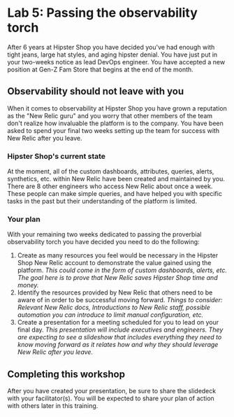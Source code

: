# Lab 5: Passing the observability torch

After 6 years at Hipster Shop you have decided you've had enough with tight jeans, large hat styles, and aging hipster denial. You have just put in your two-weeks notice as lead DevOps engineer. You have accepted a new position at Gen-Z Fam Store that begins at the end of the month.

## Observability should not leave with you
When it comes to observability at Hipster Shop you have grown a reputation as the "New Relic guru" and you worry that other members of the team don't realize how invaluable the platform is to the company. You have been asked to spend your final two weeks setting up the team for success with New Relic after you leave. 

### Hipster Shop's current state 
At the moment, all of the custom dashboards, attributes, queries, alerts, synthetics, etc. within New Relic have been created and maintained by you. There are 8 other engineers who access New Relic about once a week. These people can make simple queries, and have helped you with specific tasks in the past but their understanding of the platform is limited.

### Your plan 
With your remaining two weeks dedicated to passing the proverbial observability torch you have decided you need to do the following:

1. Create as many resources you feel would be necessary in the Hipster Shop New Relic account to demonstrate the value gained using the platform.  *This could come in the form of custom dashboards, alerts, etc. The goal here is to prove that New Relic saves Hipster Shop time and money.*
2. Identify the resources provided by New Relic that others need to be aware of in order to be successful moving forward.  *Things to consider: Relevant New Relic docs, Introductions to New Relic staff, possible automation you can introduce to limit manual configuration, etc.*
3. Create a presentation for a meeting scheduled for you to lead on your final day. *This presentation will include executives and engineers. They are expecting to see a slideshow that includes everything they need to know moving forward as it relates how and why they should leverage New Relic after you leave.*
 
## Completing this workshop
After you have created your presentation, be sure to share the slidedeck with your facilitator(s). You will be expected to share your plan of action with others later in this training.  